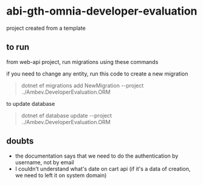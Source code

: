 # abi-gth-omnia-developer-evaluation
project created from a template

## to run
from web-api project, run migrations using these commands

if you need to change any entity, run this code to create a new migration
> dotnet ef migrations add NewMigration --project ../Ambev.DeveloperEvaluation.ORM

to update database
> dotnet ef database update --project ../Ambev.DeveloperEvaluation.ORM

## doubts
 * the documentation says that we need to do the authentication by username, not by email
 * I couldn't understand what's date on cart api (if it's a data of creation, we need to left it on system domain)

